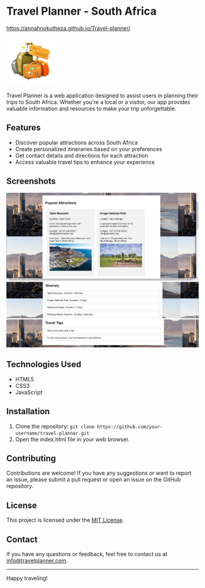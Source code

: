 # Travel Planner - South Africa
https://annahnokutheza.github.io/Travel-planner/

![Travel Planner Logo](3.png)

Travel Planner is a web application designed to assist users in planning their trips to South Africa. Whether you're a local or a visitor, our app provides valuable information and resources to make your trip unforgettable.

## Features

- Discover popular attractions across South Africa
- Create personalized itineraries based on your preferences
- Get contact details and directions for each attraction
- Access valuable travel tips to enhance your experience

## Screenshots

![Attractions](Attractions.png)
![Itinerary](Itinerary.png)
![Travel Tips](Travel-Tips.png)

## Technologies Used

- HTML5
- CSS3
- JavaScript

## Installation

1. Clone the repository: `git clone https://github.com/your-username/travel-planner.git`
2. Open the index.html file in your web browser.

## Contributing

Contributions are welcome! If you have any suggestions or want to report an issue, please submit a pull request or open an issue on the GitHub repository.

## License

This project is licensed under the [MIT License](LICENSE).

## Contact

If you have any questions or feedback, feel free to contact us at info@travelplanner.com.

---

Happy traveling!
